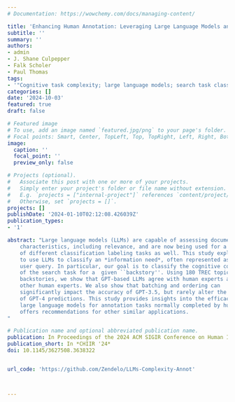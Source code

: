 ```yaml
---
# Documentation: https://wowchemy.com/docs/managing-content/

title: 'Enhancing Human Annotation: Leveraging Large Language Models and Efficient Batch Processing?'
subtitle: ''
summary: ''
authors:
- admin
- J. Shane Culpepper
- Falk Scholer
- Paul Thomas
tags:
- '"Cognitive task complexity; large language models; search task classification; cognitive task complexity; GPT models for classification"'
categories: []
date: '2024-10-03'
featured: true
draft: false

# Featured image
# To use, add an image named `featured.jpg/png` to your page's folder.
# Focal points: Smart, Center, TopLeft, Top, TopRight, Left, Right, BottomLeft, Bottom, BottomRight.
image:
  caption: ''
  focal_point: ''
  preview_only: false

# Projects (optional).
#   Associate this post with one or more of your projects.
#   Simply enter your project's folder or file name without extension.
#   E.g. `projects = ["internal-project"]` references `content/project/deep-learning/index.md`.
#   Otherwise, set `projects = []`.
projects: []
publishDate: '2024-01-10T02:12:08.426039Z'
publication_types:
- '1'

abstract: "Large language models (LLMs) are capable of assessing document and query
    characteristics, including relevance, and are now being used for a variety
    of different classification labeling tasks as well. This study explores how
    to use LLMs to classify an *information need*, often represented as a
    user query. In particular, our goal is to classify the cognitive complexity
    of the search task for a  given ``backstory''. Using 180 TREC topics and
    backstories, we show that GPT-based LLMs agree with human experts as much as
    other human experts. We also show that batching and ordering can
    significantly impact the accuracy of GPT-3.5, but rarely alter the quality
    of GPT-4 predictions. This study provides insights into the efficacy of
    large language models for annotation tasks normally completed by humans, and
    offers recommendations for other similar applications.
"

# Publication name and optional abbreviated publication name.
publication: In Proceedings of the 2024 ACM SIGIR Conference on Human Information Interaction and Retrieval (CHIIR '24)
publication_short: In *CHIIR '24*
doi: 10.1145/3627508.3638322


url_code: 'https://github.com/Zendelo/LLMs-Complexity-Annot'



---
```

